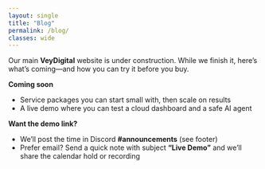 ```yaml
---
layout: single
title: "Blog"
permalink: /blog/
classes: wide
---
```


<!-- Keep whatever intro text you want here. 
     No posts feed will render with layout: single. -->



Our main **VeyDigital** website is under construction. While we finish it, here’s what’s coming—and how you can try it before you buy.
<!--more-->

**Coming soon**
- Service packages you can start small with, then scale on results
- A live demo where you can test a cloud dashboard and a safe AI agent

**Want the demo link?**
- We’ll post the time in Discord **#announcements** (see footer)
- Prefer email? Send a quick note with subject **“Live Demo”** and we’ll share the calendar hold or recording
